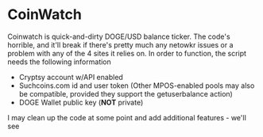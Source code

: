 CoinWatch
=========

Coinwatch is quick-and-dirty DOGE/USD balance ticker.  The code's horrible, and it'll break if there's pretty much any netowkr issues or a problem with any of the 4 sites it relies on.  In order to function, the script needs the following information

  - Cryptsy account w/API enabled
  - Suchcoins.com id and user token (Other MPOS-enabled pools may also be compatible, provided they support the getuserbalance action)
  - DOGE Wallet public key (**NOT** private)

I may clean up the code at some point and add additional features - we'll see